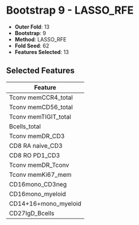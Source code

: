 # Bootstrap 9 - LASSO_RFE

- **Outer Fold**: 13
- **Bootstrap**: 9
- **Method**: LASSO_RFE
- **Fold Seed**: 62
- **Features Selected**: 13

## Selected Features

| Feature |
|---------|
| Tconv memCCR4_total |
| Tconv memCD56_total |
| Tconv memTIGIT_total |
| Bcells_total |
| Tconv memDR_CD3 |
| CD8 RA naive_CD3 |
| CD8 RO PD1_CD3 |
| Tconv memDR_Tconv |
| Tconv memKi67_mem |
| CD16mono_CD3neg |
| CD16mono_myeloid |
| CD14+16+mono_myeloid |
| CD27IgD_Bcells |
